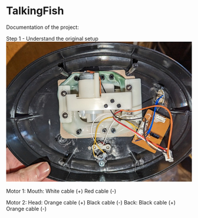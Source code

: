 # TalkingFish

Documentation of the project:

Step 1 - Understand the original setup
![Cables](images/cablesOriginal.jpg)

Motor 1:
Mouth: White cable  (+) Red cable    (-) 

Motor 2:
Head:  Orange cable (+) Black cable  (-) 
Back:  Black cable  (+) Orange cable (-)
